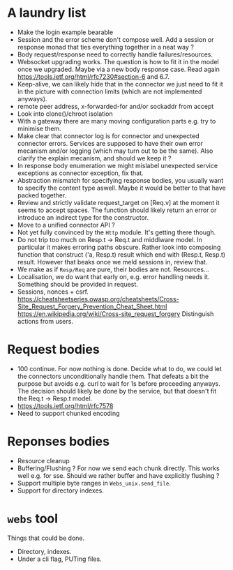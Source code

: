 
# A laundry list

* Make the login example bearable
* Session and the error scheme don't compose well. Add a session
  or response monad that ties everything together in a neat way ?
* Body request/response need to correctly handle failures/resources.
* Websocket upgrading works. The question is how to fit it in the model 
  once we upgraded. Maybe via a new body response case. Read
  again https://tools.ietf.org/html/rfc7230#section-6 and 6.7.
* Keep-alive, we can likely hide that in the connector we just need 
  to fit it in the picture with connection limits (which are not implemented
  anyways).
* remote peer address, x-forwarded-for and/or sockaddr from accept
* Look into clone()/chroot isolation
* With a gateway there are many moving configuration parts e.g. 
  try to minimise them.
* Make clear that connector log is for connector and unexpected 
  connector errors. Services are supposed to have their own error
  mecanism and/or logging (which may turn out to be the same).
  Also clarify the explain mecanism, and should we keep it ? 
* In response body enumeration we might mislabel unexpected service 
  exceptions as connector exception, fix that.
* Abstraction mismatch for specifying response bodies, you usually want 
  to specify the content type aswell. Maybe it would be better 
  to that have packed together.
* Review and strictly validate request_target on [Req.v] at the moment
  it seems to accept spaces. The function should likely return an 
  error or introduce an indirect type for the constructor.
* Move to a unified connector API ? 
* Not yet fully convinced by the `Http` module. It's getting there though.
* Do not trip too much on Resp.t -> Req.t and middlware model. In particular 
  it makes erroring paths obscure. Rather look into composing function 
  that construct ('a, Resp.t) result which end with (Resp.t, Resp.t) result.
  However that beaks once we meld sessions in, review that.
* We make as if `Resp/Req` are pure, their bodies are not. Resources...
* Localisation, we do want that early on, e.g. error handling needs it.
  Something should be provided in request.
* Sessions, nonces + csrf.
  https://cheatsheetseries.owasp.org/cheatsheets/Cross-Site_Request_Forgery_Prevention_Cheat_Sheet.html
  https://en.wikipedia.org/wiki/Cross-site_request_forgery
  Distinguish actions from users.

# Request bodies 

* 100 continue. For now nothing is done. Decide what to do, we could let
  the connectors unconditionally handle them. That defeats a bit the purpose
  but avoids e.g. curl to wait for 1s before proceeding anyways.
  The decision should likely be done by the service, but that doesn't fit 
  the Req.t -> Resp.t model.
* https://tools.ietf.org/html/rfc7578
* Need to support chunked encoding

# Reponses bodies 

* Resource cleanup 
* Buffering/Flushing ? For now we send each chunk directly. This 
  works well e.g. for sse. Should we rather buffer and have explicitly 
  flushing ?
* Support multiple byte ranges in `Webs_unix.send_file`.
* Support for directory indexes. 

# `webs` tool

Things that could be done. 

* Directory, indexes.
* Under a cli flag, PUTing files.
